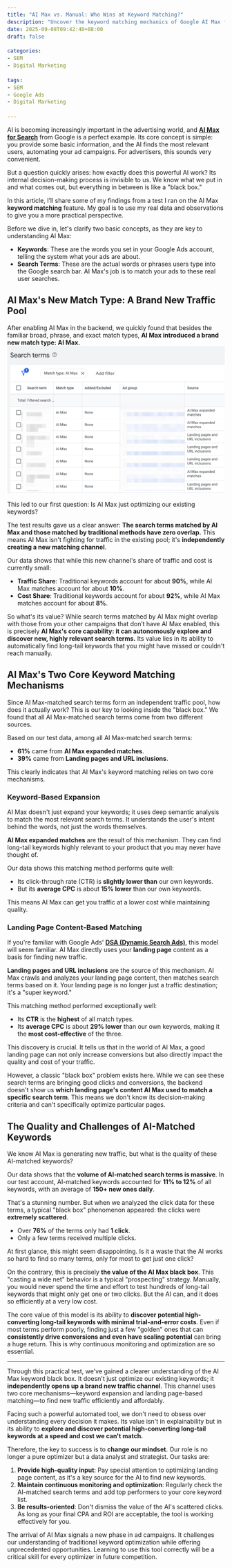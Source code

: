 ```yaml
---
title: "AI Max vs. Manual: Who Wins at Keyword Matching?"
description: "Uncover the keyword matching mechanics of Google AI Max for Search. Based on real-world test data, this article deeply analyzes AI Max's two core matching methods and the new traffic opportunities and challenges they bring."
date: 2025-09-08T09:42:40+08:00
draft: false

categories:
- SEM
- Digital Marketing

tags:
- SEM
- Google Ads
- Digital Marketing

---
```


AI is becoming increasingly important in the advertising world, and **[AI Max for Search](https://blog.google/products/ads-commerce/google-ai-max-for-search-campaigns/)** from Google is a perfect example. Its core concept is simple: you provide some basic information, and the AI finds the most relevant users, automating your ad campaigns. For advertisers, this sounds very convenient.

But a question quickly arises: how exactly does this powerful AI work? Its internal decision-making process is invisible to us. We know what we put in and what comes out, but everything in between is like a "black box."

In this article, I’ll share some of my findings from a test I ran on the AI Max **keyword matching** feature. My goal is to use my real data and observations to give you a more practical perspective.

Before we dive in, let's clarify two basic concepts, as they are key to understanding AI Max:

* **Keywords**: These are the words you set in your Google Ads account, telling the system what your ads are about.
* **Search Terms**: These are the actual words or phrases users type into the Google search bar. AI Max's job is to match your ads to these real user searches.

## AI Max's New Match Type: A Brand New Traffic Pool

After enabling AI Max in the backend, we quickly found that besides the familiar broad, phrase, and exact match types, **AI Max introduced a brand new match type: AI Max.**
![ai-max-match-type](ai-max-match-type.png)

This led to our first question: Is AI Max just optimizing our existing keywords?

The test results gave us a clear answer: **The search terms matched by AI Max and those matched by traditional methods have zero overlap.** This means AI Max isn't fighting for traffic in the existing pool; it's **independently creating a new matching channel**.

Our data shows that while this new channel's share of traffic and cost is currently small:

* **Traffic Share**: Traditional keywords account for about **90%**, while AI Max matches account for about **10%**.
* **Cost Share**: Traditional keywords account for about **92%**, while AI Max matches account for about **8%**.

So what's its value? While search terms matched by AI Max might overlap with those from your other campaigns that don’t have AI Max enabled, this is precisely **AI Max's core capability: it can autonomously explore and discover new, highly relevant search terms.** Its value lies in its ability to automatically find long-tail keywords that you might have missed or couldn't reach manually.

## AI Max's Two Core Keyword Matching Mechanisms

Since AI Max-matched search terms form an independent traffic pool, how does it actually work? This is our key to looking inside the "black box." We found that all AI Max-matched search terms come from two different sources.

Based on our test data, among all AI Max-matched search terms:

* **61%** came from **AI Max expanded matches**.
* **39%** came from **Landing pages and URL inclusions**.

This clearly indicates that AI Max's keyword matching relies on two core mechanisms.

### Keyword-Based Expansion

AI Max doesn't just expand your keywords; it uses deep semantic analysis to match the most relevant search terms. It understands the user's intent behind the words, not just the words themselves.

**AI Max expanded matches** are the result of this mechanism. They can find long-tail keywords highly relevant to your product that you may never have thought of.

Our data shows this matching method performs quite well:

* Its click-through rate (CTR) is **slightly lower than** our own keywords.
* But its **average CPC** is about **15% lower** than our own keywords.

This means AI Max can get you traffic at a lower cost while maintaining quality.

### Landing Page Content-Based Matching

If you're familiar with Google Ads' **[DSA (Dynamic Search Ads)](https://support.google.com/google-ads/answer/2471185?hl=zh)**, this model will seem familiar. AI Max directly uses your **landing page** content as a basis for finding new traffic.

**Landing pages and URL inclusions** are the source of this mechanism. AI Max crawls and analyzes your landing page content, then matches search terms based on it. Your landing page is no longer just a traffic destination; it's a "super keyword."

This matching method performed exceptionally well:

* Its **CTR** is the **highest** of all match types.
* Its **average CPC** is about **29% lower** than our own keywords, making it the **most cost-effective** of the three.

This discovery is crucial. It tells us that in the world of AI Max, a good landing page can not only increase conversions but also directly impact the quality and cost of your traffic.

However, a classic "black box" problem exists here. While we can see these search terms are bringing good clicks and conversions, the backend doesn't show us **which landing page's content AI Max used to match a specific search term**. This means we don't know its decision-making criteria and can't specifically optimize particular pages.

## The Quality and Challenges of AI-Matched Keywords

We know AI Max is generating new traffic, but what is the quality of these AI-matched keywords?

Our data shows that the **volume of AI-matched search terms is massive**. In our test account, AI-matched keywords accounted for **11% to 12%** of all keywords, with an average of **150+ new ones daily**.

That's a stunning number. But when we analyzed the click data for these terms, a typical "black box" phenomenon appeared: the clicks were **extremely scattered**.

* Over **76%** of the terms only had **1 click**.
* Only a few terms received multiple clicks.

At first glance, this might seem disappointing. Is it a waste that the AI works so hard to find so many terms, only for most to get just one click?

On the contrary, this is precisely **the value of the AI Max black box**. This "casting a wide net" behavior is a typical "prospecting" strategy. Manually, you would never spend the time and effort to test hundreds of long-tail keywords that might only get one or two clicks. But the AI can, and it does so efficiently at a very low cost.

The core value of this model is its ability to **discover potential high-converting long-tail keywords with minimal trial-and-error costs**. Even if most terms perform poorly, finding just a few "golden" ones that can **consistently drive conversions and even have scaling potential** can bring a huge return. This is why continuous monitoring and optimization are so essential.

---

Through this practical test, we've gained a clearer understanding of the AI Max keyword black box. It doesn't just optimize our existing keywords; it **independently opens up a brand new traffic channel**. This channel uses two core mechanisms—keyword expansion and landing page-based matching—to find new traffic efficiently and affordably.

Facing such a powerful automated tool, we don't need to obsess over understanding every decision it makes. Its value isn't in explainability but in its ability to **explore and discover potential high-converting long-tail keywords at a speed and cost we can't match.**

Therefore, the key to success is to **change our mindset**. Our role is no longer a pure optimizer but a data analyst and strategist. Our tasks are:

1.  **Provide high-quality input**: Pay special attention to optimizing landing page content, as it's a key source for the AI to find new keywords.
2.  **Maintain continuous monitoring and optimization**: Regularly check the AI-matched search terms and add top performers to your core keyword list.
3.  **Be results-oriented**: Don't dismiss the value of the AI's scattered clicks. As long as your final CPA and ROI are acceptable, the tool is working effectively for you.

The arrival of AI Max signals a new phase in ad campaigns. It challenges our understanding of traditional keyword optimization while offering unprecedented opportunities. Learning to use this tool correctly will be a critical skill for every optimizer in future competition.